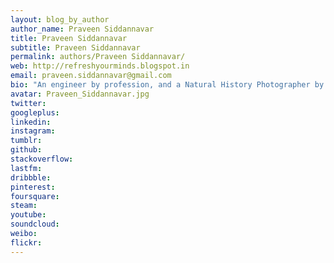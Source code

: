 ```yaml
---
layout: blog_by_author
author_name: Praveen Siddannavar
title: Praveen Siddannavar
subtitle: Praveen Siddannavar
permalink: authors/Praveen Siddannavar/
web: http://refreshyourminds.blogspot.in
email: praveen.siddannavar@gmail.com
bio: "An engineer by profession, and a Natural History Photographer by choice. Loves traveling into the wild both in India and abroad, believes that luck has always been with him when it comes to capturing some rare Natural History Moments that he shares with the entire world. Particularly passionate about the Tigers and wildlife photography. He says spotting this elusive cat in the wild is never easy, but he has been lucky to see many Tigers at various tiger reserves and national park across India. With the amount of time spent studying behavior patterns and their natural habitat, he feels that he has established a close bond with these animals and says that this connection helps add more life to his photographs, but to him they are meaningless if he doesn’t create the necessary awareness about the tiger’s difficult plight. An accomplished photographer ans a good narrator Praveen has got a several accolades in the photography world both at National and International levels. In the year 2012 he won several awards, one of his images was adjudged as finalist for The Veolia Environment Wildlife Photographer of the Year 2012"
avatar: Praveen_Siddannavar.jpg
twitter:
googleplus: 
linkedin: 
instagram:
tumblr:
github:
stackoverflow:
lastfm:
dribbble:
pinterest:
foursquare:
steam:
youtube:
soundcloud:
weibo:
flickr:
---
```

